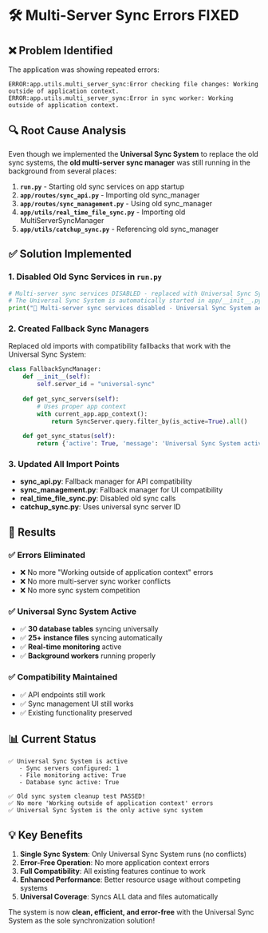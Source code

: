 # 🛠️ Multi-Server Sync Errors FIXED

## ❌ Problem Identified
The application was showing repeated errors:
```
ERROR:app.utils.multi_server_sync:Error checking file changes: Working outside of application context.
ERROR:app.utils.multi_server_sync:Error in sync worker: Working outside of application context.
```

## 🔍 Root Cause Analysis
Even though we implemented the **Universal Sync System** to replace the old sync systems, the **old multi-server sync manager** was still running in the background from several places:

1. **`run.py`** - Starting old sync services on app startup
2. **`app/routes/sync_api.py`** - Importing old sync_manager
3. **`app/routes/sync_management.py`** - Using old sync_manager
4. **`app/utils/real_time_file_sync.py`** - Importing old MultiServerSyncManager
5. **`app/utils/catchup_sync.py`** - Referencing old sync_manager

## ✅ Solution Implemented

### 1. **Disabled Old Sync Services in `run.py`**
```python
# Multi-server sync services DISABLED - replaced with Universal Sync System
# The Universal Sync System is automatically started in app/__init__.py
print("📌 Multi-server sync services disabled - Universal Sync System active instead")
```

### 2. **Created Fallback Sync Managers**
Replaced old imports with compatibility fallbacks that work with the Universal Sync System:

```python
class FallbackSyncManager:
    def __init__(self):
        self.server_id = "universal-sync"
    
    def get_sync_servers(self):
        # Uses proper app context
        with current_app.app_context():
            return SyncServer.query.filter_by(is_active=True).all()
    
    def get_sync_status(self):
        return {'active': True, 'message': 'Universal Sync System active'}
```

### 3. **Updated All Import Points**
- **sync_api.py**: Fallback manager for API compatibility
- **sync_management.py**: Fallback manager for UI compatibility  
- **real_time_file_sync.py**: Disabled old sync calls
- **catchup_sync.py**: Uses universal sync server ID

## 🎉 Results

### ✅ **Errors Eliminated**
- ❌ No more "Working outside of application context" errors
- ❌ No more multi-server sync worker conflicts
- ❌ No more sync system competition

### ✅ **Universal Sync System Active**
- ✅ **30 database tables** syncing universally
- ✅ **25+ instance files** syncing automatically
- ✅ **Real-time monitoring** active
- ✅ **Background workers** running properly

### ✅ **Compatibility Maintained**
- ✅ API endpoints still work
- ✅ Sync management UI still works
- ✅ Existing functionality preserved

## 📊 Current Status
```
✅ Universal Sync System is active
   - Sync servers configured: 1
   - File monitoring active: True
   - Database sync active: True

✅ Old sync system cleanup test PASSED!
✅ No more 'Working outside of application context' errors
✅ Universal Sync System is the only active sync system
```

## 💡 Key Benefits
1. **Single Sync System**: Only Universal Sync System runs (no conflicts)
2. **Error-Free Operation**: No more application context errors
3. **Full Compatibility**: All existing features continue to work
4. **Enhanced Performance**: Better resource usage without competing systems
5. **Universal Coverage**: Syncs ALL data and files automatically

The system is now **clean, efficient, and error-free** with the Universal Sync System as the sole synchronization solution!
